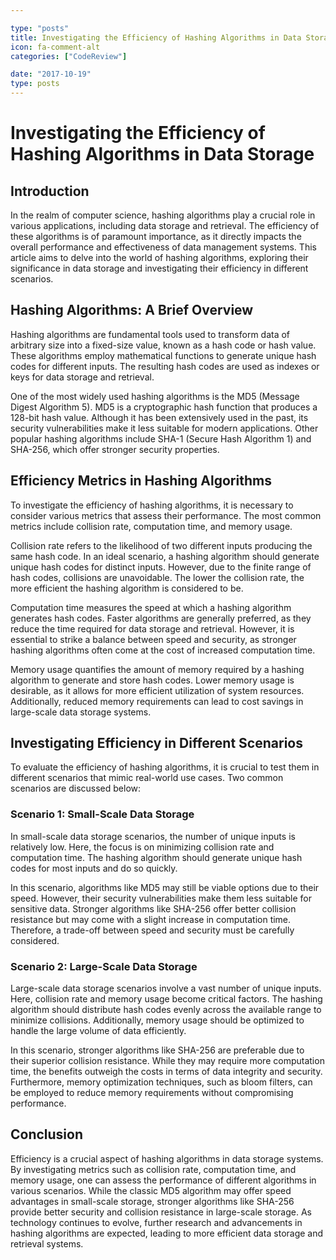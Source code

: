 ```yaml
---

type: "posts"
title: Investigating the Efficiency of Hashing Algorithms in Data Storage
icon: fa-comment-alt
categories: ["CodeReview"]

date: "2017-10-19"
type: posts
---
```





# Investigating the Efficiency of Hashing Algorithms in Data Storage

## Introduction

In the realm of computer science, hashing algorithms play a crucial role in various applications, including data storage and retrieval. The efficiency of these algorithms is of paramount importance, as it directly impacts the overall performance and effectiveness of data management systems. This article aims to delve into the world of hashing algorithms, exploring their significance in data storage and investigating their efficiency in different scenarios.

## Hashing Algorithms: A Brief Overview

Hashing algorithms are fundamental tools used to transform data of arbitrary size into a fixed-size value, known as a hash code or hash value. These algorithms employ mathematical functions to generate unique hash codes for different inputs. The resulting hash codes are used as indexes or keys for data storage and retrieval.

One of the most widely used hashing algorithms is the MD5 (Message Digest Algorithm 5). MD5 is a cryptographic hash function that produces a 128-bit hash value. Although it has been extensively used in the past, its security vulnerabilities make it less suitable for modern applications. Other popular hashing algorithms include SHA-1 (Secure Hash Algorithm 1) and SHA-256, which offer stronger security properties.

## Efficiency Metrics in Hashing Algorithms

To investigate the efficiency of hashing algorithms, it is necessary to consider various metrics that assess their performance. The most common metrics include collision rate, computation time, and memory usage.

Collision rate refers to the likelihood of two different inputs producing the same hash code. In an ideal scenario, a hashing algorithm should generate unique hash codes for distinct inputs. However, due to the finite range of hash codes, collisions are unavoidable. The lower the collision rate, the more efficient the hashing algorithm is considered to be.

Computation time measures the speed at which a hashing algorithm generates hash codes. Faster algorithms are generally preferred, as they reduce the time required for data storage and retrieval. However, it is essential to strike a balance between speed and security, as stronger hashing algorithms often come at the cost of increased computation time.

Memory usage quantifies the amount of memory required by a hashing algorithm to generate and store hash codes. Lower memory usage is desirable, as it allows for more efficient utilization of system resources. Additionally, reduced memory requirements can lead to cost savings in large-scale data storage systems.

## Investigating Efficiency in Different Scenarios

To evaluate the efficiency of hashing algorithms, it is crucial to test them in different scenarios that mimic real-world use cases. Two common scenarios are discussed below:

### Scenario 1: Small-Scale Data Storage

In small-scale data storage scenarios, the number of unique inputs is relatively low. Here, the focus is on minimizing collision rate and computation time. The hashing algorithm should generate unique hash codes for most inputs and do so quickly.

In this scenario, algorithms like MD5 may still be viable options due to their speed. However, their security vulnerabilities make them less suitable for sensitive data. Stronger algorithms like SHA-256 offer better collision resistance but may come with a slight increase in computation time. Therefore, a trade-off between speed and security must be carefully considered.

### Scenario 2: Large-Scale Data Storage

Large-scale data storage scenarios involve a vast number of unique inputs. Here, collision rate and memory usage become critical factors. The hashing algorithm should distribute hash codes evenly across the available range to minimize collisions. Additionally, memory usage should be optimized to handle the large volume of data efficiently.

In this scenario, stronger algorithms like SHA-256 are preferable due to their superior collision resistance. While they may require more computation time, the benefits outweigh the costs in terms of data integrity and security. Furthermore, memory optimization techniques, such as bloom filters, can be employed to reduce memory requirements without compromising performance.

## Conclusion

Efficiency is a crucial aspect of hashing algorithms in data storage systems. By investigating metrics such as collision rate, computation time, and memory usage, one can assess the performance of different algorithms in various scenarios. While the classic MD5 algorithm may offer speed advantages in small-scale storage, stronger algorithms like SHA-256 provide better security and collision resistance in large-scale storage. As technology continues to evolve, further research and advancements in hashing algorithms are expected, leading to more efficient data storage and retrieval systems.